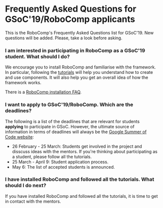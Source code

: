 # Frequently Asked Questions for GSoC'19/RoboComp applicants

This is the RoboComp's Frequently Asked Questions list for GSoC'19. New questions will be added. Please, take a look before asking.

### I am interested in participating in RoboComp as a GSoC'19 student. What should I do?
We encourage you to install RoboComp and familiarise with the framework. In particular, following the [tutorials](https://github.com/robocomp/robocomp/blob/stable/doc/README.md) will help you understand how to create and use components. It will also help you get an overall idea of how the framework works.

There is a [RoboComp installation FAQ](https://github.com/robocomp/robocomp/blob/stable/doc/FAQ.md).


### I want to apply to GSoC'19/RoboComp. Which are the deadlines?
The following is a list of the deadlines that are relevant for students **applying** to participate in GSoC. However, the ultimate source of information in terms of deadlines will always be the [Google Summer of Code website](https://summerofcode.withgoogle.com/):
* 26 February - 25 March: Students get involved in the project and disscuss ideas with the mentors. If you're thinking about participating as a student, please follow all the tutorials.
* 25 March - April 9: Student application process.
* May 6: The list of accepted students is announced.

### I have installed RoboComp and followed all the tutorials. What should I do next?
If you have installed RoboComp and followed all the tutorials, it is time to get in contact with the mentors.




















